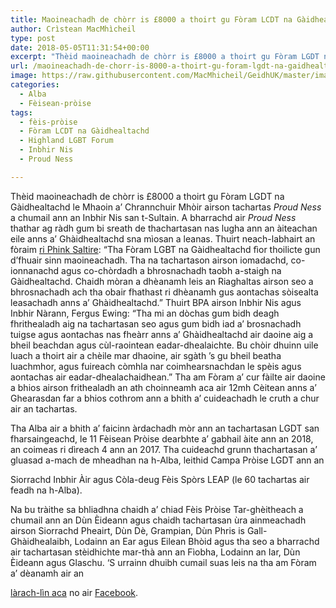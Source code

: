 ```yaml
---
title: Maoineachadh de chòrr is £8000 a thoirt gu Fòram LCDT na Gàidhealtachd
author: Crìstean MacMhìcheil
type: post
date: 2018-05-05T11:31:54+00:00
excerpt: "Thèid maoineachadh de chòrr is £8000 a thoirt gu Fòram LGDT na Gàidhealtachd le Mhaoin a' Chrannchuir Mhòir airson tachartas Proud Ness a chumail ann an Inbhir Nis san t-Sultain."
url: /maoineachadh-de-chorr-is-8000-a-thoirt-gu-foram-lgdt-na-gaidhealtachd/
image: https://raw.githubusercontent.com/MacMhicheil/GeidhUK/master/images/.jpg
categories:
  - Alba
  - Fèisean-pròise
tags:
  - fèis-pròise
  - Fòram LCDT na Gàidhealtachd
  - Highland LGBT Forum
  - Inbhir Nis
  - Proud Ness

---
```

Thèid maoineachadh de chòrr is £8000 a thoirt gu Fòram LGDT na Gàidhealtachd le Mhaoin a&#8217; Chrannchuir Mhòir airson tachartas _Proud Ness_ a chumail ann an Inbhir Nis san t-Sultain. A bharrachd air _Proud Ness_ thathar ag ràdh gum bi sreath de thachartasan nas lugha ann an àiteachan eile anns a&#8217; Ghàidhealtachd sna mìosan a leanas. Thuirt neach-labhairt an fòraim [ri Phink Saltire][1]: &#8220;Tha Fòram LGBT na Gàidhealtachd fìor thoilicte gun d&#8217;fhuair sinn maoineachadh. Tha na tachartason airson iomadachd, co-ionnanachd agus co-chòrdadh a bhrosnachadh taobh a-staigh na Gàidhealtachd. Chaidh mòran a dhèanamh leis an Riaghaltas airson seo a bhrosnachadh ach tha obair fhathast ri dhèanamh gus aontachas sòisealta leasachadh anns a&#8217; Ghàidhealtachd.&#8221; Thuirt BPA airson Inbhir Nis agus Inbhir Nàrann, Fergus Ewing: &#8220;Tha mi an dòchas gum bidh deagh fhrithealadh aig na tachartasan seo agus gum bidh iad a&#8217; brosnachadh tuigse agus aontachas nas fheàrr anns a&#8217; Ghàidhealtachd air daoine aig a bheil beachdan agus cùl-raointean eadar-dhealaichte. Bu chòir dhuinn uile luach a thoirt air a chèile mar dhaoine, air sgàth &#8217;s gu bheil beatha luachmhor, agus fuireach còmhla nar coimhearsnachdan le spèis agus aontachas air eadar-dhealachaidhean.&#8221; Tha am Fòram a&#8217; cur fàilte air daoine a bhios airson frithealadh an ath choinneamh aca air 12mh Cèitean anns a&#8217; Ghearasdan far a bhios cothrom ann a bhith a&#8217; cuideachadh le cruth a chur air an tachartas. <!-- /wp:paragraph -->

<!-- wp:paragraph --> Tha Alba air a bhith a&#8217; faicinn àrdachadh mòr ann an tachartasan LGDT san fharsaingeachd, le 11 Fèisean Pròise dearbhte a&#8217; gabhail àite ann an 2018, an coimeas ri dìreach 4 ann an 2017. Tha cuideachd grunn thachartasan a&#8217; gluasad a-mach de mheadhan na h-Alba, leithid Campa Pròise LGDT ann an

<span lang="gd">Siorrachd Inbhir Àir</span> agus Còla-deug Fèis Spòrs LEAP (le 60 tachartas air feadh na h-Alba). <!-- /wp:paragraph -->

<!-- wp:paragraph --> Na bu tràithe sa bhliadhna chaidh a&#8217; chiad Fèis Pròise Tar-ghèitheach a chumail ann an Dùn Èideann agus chaidh tachartasan ùra ainmeachadh airson Siorrachd Pheairt, Dùn Dè, Grampian, Dùn Phris is Gall-Ghàidhealaibh, Lodainn an Ear agus Eilean Bhòid agus tha seo a bharrachd air tachartasan stèidhichte mar-thà ann an Fìobha, Lodainn an Iar, Dùn Èideann agus Glaschu.

<!-- /wp:paragraph -->

<!-- wp:paragraph --> &#8216;S urrainn dhuibh cumail suas leis na tha am Fòram a&#8217; dèanamh air an

[làrach-lìn aca][2] no air [Facebook][3]. <!-- /wp:paragraph -->

 [1]: https://pinksaltire.com/2018/05/03/funding-secured-for-highland-lgbt-events-this-year/
 [2]: http://www.highlandlgbtforum.scot/
 [3]: https://www.facebook.com/highland.lgbt
